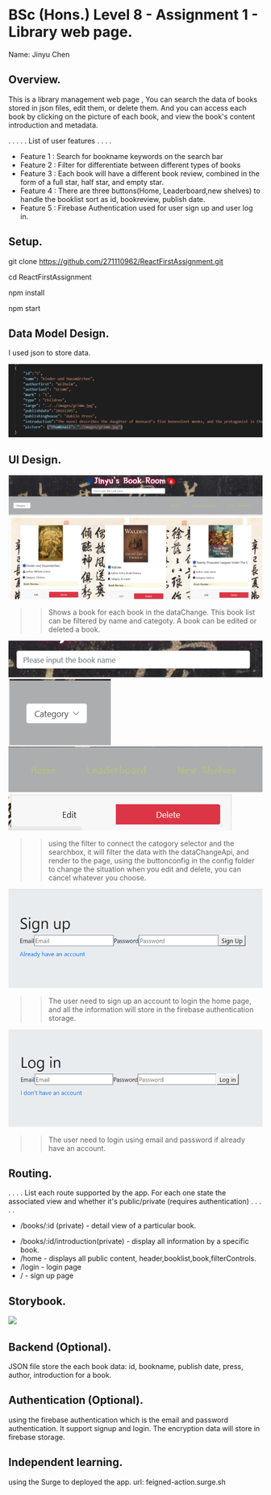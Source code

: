 # BSc (Hons.) Level 8 - Assignment 1 - Library web page.

Name: Jinyu Chen

## Overview.

This is a library management web page , 
You can search the data of books stored in json files, 
edit them, or delete them. And you can access each book by clicking on the picture of each book, 
and view the book's content introduction and metadata.

. . . . . List of user features  . . . .

- Feature 1 : Search for bookname keywords on the search bar
- Feature 2 : Filter for differentiate between different types of books
- Feature 3 : Each book will have a different book review, combined in the form of a full star, half star, and empty star.
- Feature 4 : There are three buttons(Home, Leaderboard,new shelves) to handle the booklist sort as id, bookreview, publish date.
- Feature 5 : Firebase Authentication used for user sign up and user log in.

## Setup.

git clone https://github.com/271110962/ReactFirstAssignment.git

cd ReactFirstAssignment

npm install

npm start


## Data Model Design.

I used json to store data.

![](img/data.png)

## UI Design.

![](img/main.png)

>> Shows a book for each book in the dataChange. This book list can be filtered by name and categoty. A book can be edited or deleted a book. 

![](img/detail1.png)
![](img/detail2.png)
![](img/detail3.png)
![](img/detail4.png)

>> using the filter to connect the catogory selector and the searchbox, it will filter the data with the dataChangeApi, and render to the page, using the buttonconfig in the config folder to change the situation when you edit and delete, you can cancel whatever you choose.

![](img/detail5.png)

>> The user need to sign up an account to login the home page, and all the information will store in the firebase authentication storage.

![](img/detail6.png)

>> The user need to login using email and password if already have an account.

## Routing.

. . . . List each route supported by the app. For each one state the associated view and whether it's public/private (requires authentication) . . . . .

- /books/:id (private) - detail view of a particular book.
+ /books/:id/introduction(private) - display all information by a specific book.
+ /home - displays all public content, header,booklist,book,filterControls.
+ /login - login page
+ / - sign up page

## Storybook.


![][stories]



## Backend (Optional).

JSON file store the each book data: id, bookname, publish date, press, author, introduction for a book.

## Authentication (Optional).

using the firebase authentication which is the email and password authentication. It support signup and login. The encryption data will store in firebase storage.

## Independent learning.

using the Surge to deployed the app.  url:  feigned-action.surge.sh 

[data]: (./image/data.png)
[main]: (./img/main.png)
[detail1]: (./img/detail1.png)
[detail2]: (./img/detail2.png)
[detail3]: (./img/detail3.png)
[detail4]: (./img/detail4.png)
[detail5]: (./img/detail5.png)
[detail6]: (./img/detail6.png)
[stories]: (./img/stories.png)
